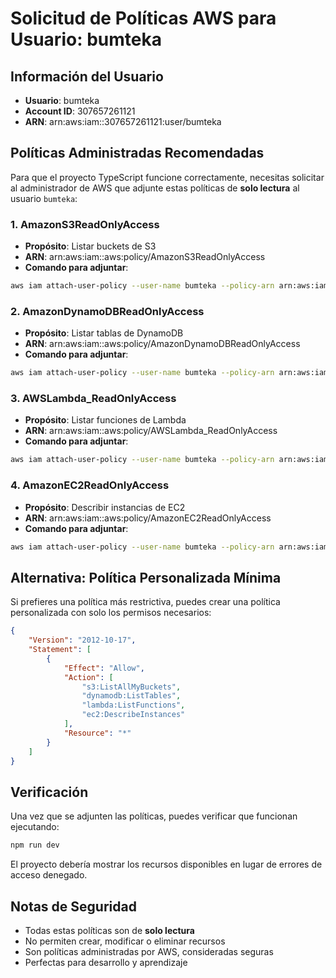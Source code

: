 # Solicitud de Políticas AWS para Usuario: bumteka

## Información del Usuario
- **Usuario**: bumteka
- **Account ID**: 307657261121
- **ARN**: arn:aws:iam::307657261121:user/bumteka

## Políticas Administradas Recomendadas

Para que el proyecto TypeScript funcione correctamente, necesitas solicitar al administrador de AWS que adjunte estas políticas de **solo lectura** al usuario `bumteka`:

### 1. AmazonS3ReadOnlyAccess
- **Propósito**: Listar buckets de S3
- **ARN**: arn:aws:iam::aws:policy/AmazonS3ReadOnlyAccess
- **Comando para adjuntar**:
```bash
aws iam attach-user-policy --user-name bumteka --policy-arn arn:aws:iam::aws:policy/AmazonS3ReadOnlyAccess
```

### 2. AmazonDynamoDBReadOnlyAccess
- **Propósito**: Listar tablas de DynamoDB
- **ARN**: arn:aws:iam::aws:policy/AmazonDynamoDBReadOnlyAccess
- **Comando para adjuntar**:
```bash
aws iam attach-user-policy --user-name bumteka --policy-arn arn:aws:iam::aws:policy/AmazonDynamoDBReadOnlyAccess
```

### 3. AWSLambda_ReadOnlyAccess
- **Propósito**: Listar funciones de Lambda
- **ARN**: arn:aws:iam::aws:policy/AWSLambda_ReadOnlyAccess
- **Comando para adjuntar**:
```bash
aws iam attach-user-policy --user-name bumteka --policy-arn arn:aws:iam::aws:policy/AWSLambda_ReadOnlyAccess
```

### 4. AmazonEC2ReadOnlyAccess
- **Propósito**: Describir instancias de EC2
- **ARN**: arn:aws:iam::aws:policy/AmazonEC2ReadOnlyAccess
- **Comando para adjuntar**:
```bash
aws iam attach-user-policy --user-name bumteka --policy-arn arn:aws:iam::aws:policy/AmazonEC2ReadOnlyAccess
```

## Alternativa: Política Personalizada Mínima

Si prefieres una política más restrictiva, puedes crear una política personalizada con solo los permisos necesarios:

```json
{
    "Version": "2012-10-17",
    "Statement": [
        {
            "Effect": "Allow",
            "Action": [
                "s3:ListAllMyBuckets",
                "dynamodb:ListTables",
                "lambda:ListFunctions",
                "ec2:DescribeInstances"
            ],
            "Resource": "*"
        }
    ]
}
```

## Verificación

Una vez que se adjunten las políticas, puedes verificar que funcionan ejecutando:

```bash
npm run dev
```

El proyecto debería mostrar los recursos disponibles en lugar de errores de acceso denegado.

## Notas de Seguridad

- Todas estas políticas son de **solo lectura**
- No permiten crear, modificar o eliminar recursos
- Son políticas administradas por AWS, consideradas seguras
- Perfectas para desarrollo y aprendizaje
